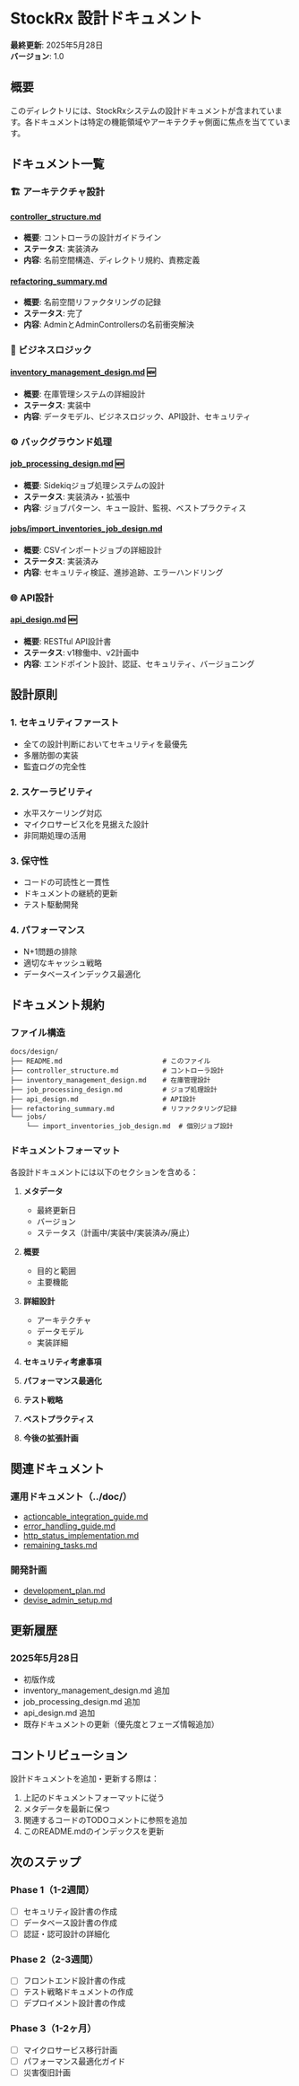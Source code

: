 # StockRx 設計ドキュメント

**最終更新**: 2025年5月28日  
**バージョン**: 1.0

## 概要

このディレクトリには、StockRxシステムの設計ドキュメントが含まれています。各ドキュメントは特定の機能領域やアーキテクチャ側面に焦点を当てています。

## ドキュメント一覧

### 🏗️ アーキテクチャ設計

#### [controller_structure.md](./controller_structure.md)
- **概要**: コントローラの設計ガイドライン
- **ステータス**: 実装済み
- **内容**: 名前空間構造、ディレクトリ規約、責務定義

#### [refactoring_summary.md](./refactoring_summary.md)
- **概要**: 名前空間リファクタリングの記録
- **ステータス**: 完了
- **内容**: AdminとAdminControllersの名前衝突解決

### 💼 ビジネスロジック

#### [inventory_management_design.md](./inventory_management_design.md) 🆕
- **概要**: 在庫管理システムの詳細設計
- **ステータス**: 実装中
- **内容**: データモデル、ビジネスロジック、API設計、セキュリティ

### ⚙️ バックグラウンド処理

#### [job_processing_design.md](./job_processing_design.md) 🆕
- **概要**: Sidekiqジョブ処理システムの設計
- **ステータス**: 実装済み・拡張中
- **内容**: ジョブパターン、キュー設計、監視、ベストプラクティス

#### [jobs/import_inventories_job_design.md](./jobs/import_inventories_job_design.md)
- **概要**: CSVインポートジョブの詳細設計
- **ステータス**: 実装済み
- **内容**: セキュリティ検証、進捗追跡、エラーハンドリング

### 🌐 API設計

#### [api_design.md](./api_design.md) 🆕
- **概要**: RESTful API設計書
- **ステータス**: v1稼働中、v2計画中
- **内容**: エンドポイント設計、認証、セキュリティ、バージョニング

## 設計原則

### 1. **セキュリティファースト**
- 全ての設計判断においてセキュリティを最優先
- 多層防御の実装
- 監査ログの完全性

### 2. **スケーラビリティ**
- 水平スケーリング対応
- マイクロサービス化を見据えた設計
- 非同期処理の活用

### 3. **保守性**
- コードの可読性と一貫性
- ドキュメントの継続的更新
- テスト駆動開発

### 4. **パフォーマンス**
- N+1問題の排除
- 適切なキャッシュ戦略
- データベースインデックス最適化

## ドキュメント規約

### ファイル構造
```
docs/design/
├── README.md                         # このファイル
├── controller_structure.md           # コントローラ設計
├── inventory_management_design.md    # 在庫管理設計
├── job_processing_design.md          # ジョブ処理設計
├── api_design.md                     # API設計
├── refactoring_summary.md            # リファクタリング記録
└── jobs/
    └── import_inventories_job_design.md  # 個別ジョブ設計
```

### ドキュメントフォーマット
各設計ドキュメントには以下のセクションを含める：

1. **メタデータ**
   - 最終更新日
   - バージョン
   - ステータス（計画中/実装中/実装済み/廃止）

2. **概要**
   - 目的と範囲
   - 主要機能

3. **詳細設計**
   - アーキテクチャ
   - データモデル
   - 実装詳細

4. **セキュリティ考慮事項**
5. **パフォーマンス最適化**
6. **テスト戦略**
7. **ベストプラクティス**
8. **今後の拡張計画**

## 関連ドキュメント

### 運用ドキュメント（../doc/）
- [actioncable_integration_guide.md](../../doc/actioncable_integration_guide.md)
- [error_handling_guide.md](../../doc/error_handling_guide.md)
- [http_status_implementation.md](../../doc/http_status_implementation.md)
- [remaining_tasks.md](../../doc/remaining_tasks.md)

### 開発計画
- [development_plan.md](../development_plan.md)
- [devise_admin_setup.md](../devise_admin_setup.md)

## 更新履歴

### 2025年5月28日
- 初版作成
- inventory_management_design.md 追加
- job_processing_design.md 追加
- api_design.md 追加
- 既存ドキュメントの更新（優先度とフェーズ情報追加）

## コントリビューション

設計ドキュメントを追加・更新する際は：
1. 上記のドキュメントフォーマットに従う
2. メタデータを最新に保つ
3. 関連するコードのTODOコメントに参照を追加
4. このREADME.mdのインデックスを更新

## 次のステップ

### Phase 1（1-2週間）
- [ ] セキュリティ設計書の作成
- [ ] データベース設計書の作成
- [ ] 認証・認可設計の詳細化

### Phase 2（2-3週間）
- [ ] フロントエンド設計書の作成
- [ ] テスト戦略ドキュメントの作成
- [ ] デプロイメント設計書の作成

### Phase 3（1-2ヶ月）
- [ ] マイクロサービス移行計画
- [ ] パフォーマンス最適化ガイド
- [ ] 災害復旧計画